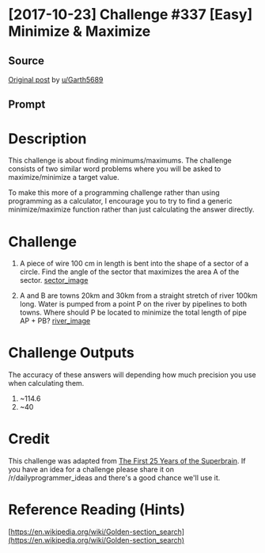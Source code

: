 # [2017-10-23] Challenge #337 [Easy] Minimize & Maximize

## Source

[Original post](https://old.reddit.com/r/dailyprogrammer/comments/784fgr/20171023_challenge_337_easy_minimize_maximize/) by [u/Garth5689](https://old.reddit.com/user/Garth5689)

## Prompt

# Description

This challenge is about finding minimums/maximums.  The challenge consists of two similar word problems where you will be asked to maximize/minimize a target value.

To make this more of a programming challenge rather than using programming as a calculator, I encourage you to try to find a generic minimize/maximize function rather than just calculating the answer directly.

# Challenge

1. A piece of wire 100 cm in length is bent into the shape of a sector of a circle.  Find the angle of the sector that maximizes the area A of the sector.  [sector_image](https://i.imgur.com/M7J2Ilm.png)

2. A and B are towns 20km and 30km from a straight stretch of river 100km long.  Water is pumped from a point P on the river by pipelines to both towns.  Where should P be located to minimize the total length of pipe AP + PB? [river_image](https://i.imgur.com/efzP0Ad.png)

# Challenge Outputs

The accuracy of these answers will depending how much precision you use when calculating them.

1. ~114.6
2. ~40

# Credit

This challenge was adapted from [The First 25 Years of the Superbrain](http://shop.ukmt.org.uk/ukmt-books/the-first-25-years-of-the-superbrain). If you have an idea for a challenge please share it on /r/dailyprogrammer_ideas and there's a good chance we'll use it.

# Reference Reading (Hints)

[https://en.wikipedia.org/wiki/Golden-section_search](https://en.wikipedia.org/wiki/Golden-section_search)



